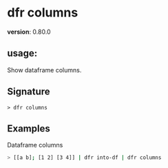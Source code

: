 # dfr columns

**version**: 0.80.0

## **usage**:

Show dataframe columns.

## Signature

`> dfr columns `

## Examples

Dataframe columns

```bash
> [[a b]; [1 2] [3 4]] | dfr into-df | dfr columns
```
